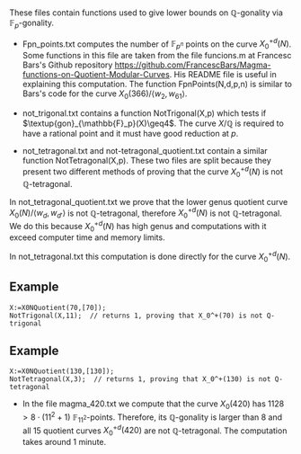 These files contain functions used to give lower bounds on $\mathbb{Q}$-gonality via $\mathbb{F}_p$-gonality.

- Fpn_points.txt computes the number of $\mathbb{F}_ {p^n}$ points on the curve $X_0^{+d}(N)$. Some functions in this file are taken from the file funcions.m at Francesc Bars's Github repository https://github.com/FrancescBars/Magma-functions-on-Quotient-Modular-Curves. His README file is useful in explaining this computation. The function FpnPoints(N,d,p,n) is similar to Bars's code for the curve $X_0(366)/\left< w_2 , w_{61} \right>$.

- not_trigonal.txt contains a function NotTrigonal(X,p) which tests if $\textup{gon}_{\mathbb{F}_p}(X)\geq4$. The curve $X/\mathbb{Q}$ is required to have a rational point and it must have good reduction at $p$.

- not_tetragonal.txt and not-tetragonal_quotient.txt contain a similar function NotTetragonal(X,p). These two files are split because they present two different methods of proving that the curve $X_0^{+d}(N)$ is not $\mathbb{Q}$-tetragonal.

In not_tetragonal_quotient.txt we prove that the lower genus quotient curve $X_0(N)/\left<w_d,w_{d'}\right>$ is not $\mathbb{Q}$-tetragonal, therefore $X_0^{+d}(N)$ is not $\mathbb{Q}$-tetragonal. We do this because $X_0^{+d}(N)$ has high genus and computations with it exceed computer time and memory limits.

In not_tetragonal.txt this computation is done directly for the curve $X_0^{+d}(N)$.

## Example
```magma
X:=X0NQuotient(70,[70]);
NotTrigonal(X,11);  // returns 1, proving that X_0^+(70) is not Q-trigonal 
```

## Example
```magma
X:=X0NQuotient(130,[130]);
NotTetragonal(X,3);  // returns 1, proving that X_0^+(130) is not Q-tetragonal
```

- In the file magma_420.txt we compute that the curve $X_0(420)$ has $1128>8\cdot(11^2+1)$ $\mathbb{F}_{11^2}$-points. Therefore, its $\mathbb{Q}$-gonality is larger than $8$ and all $15$ quotient curves $X_0^{+d}(420)$ are not $\mathbb{Q}$-tetragonal. The computation takes around $1$ minute.
